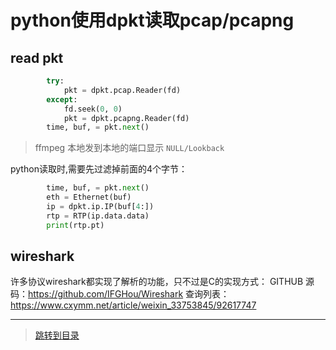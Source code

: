 # python使用dpkt读取pcap/pcapng

## read pkt

```python
        try:
            pkt = dpkt.pcap.Reader(fd)
        except:
            fd.seek(0, 0)
            pkt = dpkt.pcapng.Reader(fd)
        time, buf, = pkt.next()
```

> ffmpeg 本地发到本地的端口显示 `NULL/Lookback`

python读取时,需要先过滤掉前面的4个字节：

```python
        time, buf, = pkt.next()
        eth = Ethernet(buf)
        ip = dpkt.ip.IP(buf[4:])
        rtp = RTP(ip.data.data)
        print(rtp.pt)
```

## wireshark

许多协议wireshark都实现了解析的功能，只不过是C的实现方式：
GITHUB 源码：<https://github.com/IFGHou/Wireshark>
查询列表：<https://www.cxymm.net/article/weixin_33753845/92617747> 

---

> [跳转到目录](index.md)
